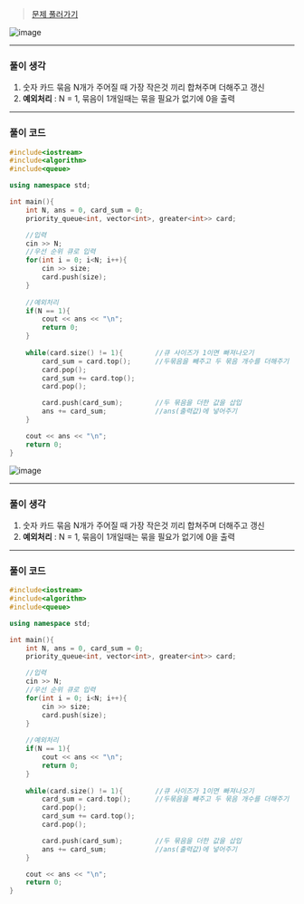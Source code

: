 
> [문제 풀러가기](https://www.acmicpc.net/problem/1715)

![image](https://img1.daumcdn.net/thumb/R1280x0/?scode=mtistory2&fname=https%3A%2F%2Fblog.kakaocdn.net%2Fdn%2FKNVZR%2FbtrQm8zrHHL%2FwOBWFQnkxRz2JCZz5pAWx0%2Fimg.png)

---
### 풀이 생각
1. 숫자 카드 묶음 N개가 주어질 때 가장 작은것 끼리 합쳐주며 더해주고 갱신
2. **예외처리** : N = 1, 묶음이 1개일때는 묶을 필요가 없기에 0을 출력

---
### 풀이 코드

```cpp
#include<iostream>
#include<algorithm>
#include<queue>

using namespace std;

int main(){
    int N, ans = 0, card_sum = 0;
    priority_queue<int, vector<int>, greater<int>> card;

    //입력
    cin >> N;
    //우선 순위 큐로 입력
    for(int i = 0; i<N; i++){
        cin >> size;
        card.push(size);
    }
	
    //예외처리
    if(N == 1){
        cout << ans << "\n";
        return 0;
    }
	
    while(card.size() != 1){		//큐 사이즈가 1이면 빠져나오기
        card_sum = card.top();		//두묶음을 빼주고 두 묶음 개수를 더해주기
        card.pop();
        card_sum += card.top();
        card.pop();

        card.push(card_sum);		//두 묶음을 더한 값을 삽입
        ans += card_sum;			//ans(출력값)에 넣어주기
    }

    cout << ans << "\n";
    return 0;
}
```
![image](https://img1.daumcdn.net/thumb/R1280x0/?scode=mtistory2&fname=https%3A%2F%2Fblog.kakaocdn.net%2Fdn%2FKNVZR%2FbtrQm8zrHHL%2FwOBWFQnkxRz2JCZz5pAWx0%2Fimg.png)

---
### 풀이 생각
1. 숫자 카드 묶음 N개가 주어질 때 가장 작은것 끼리 합쳐주며 더해주고 갱신
2. **예외처리** : N = 1, 묶음이 1개일때는 묶을 필요가 없기에 0을 출력

---
### 풀이 코드

```cpp
#include<iostream>
#include<algorithm>
#include<queue>

using namespace std;

int main(){
    int N, ans = 0, card_sum = 0;
    priority_queue<int, vector<int>, greater<int>> card;

    //입력
    cin >> N;
    //우선 순위 큐로 입력
    for(int i = 0; i<N; i++){
        cin >> size;
        card.push(size);
    }
	
    //예외처리
    if(N == 1){
        cout << ans << "\n";
        return 0;
    }
	
    while(card.size() != 1){		//큐 사이즈가 1이면 빠져나오기
        card_sum = card.top();		//두묶음을 빼주고 두 묶음 개수를 더해주기
        card.pop();
        card_sum += card.top();
        card.pop();

        card.push(card_sum);		//두 묶음을 더한 값을 삽입
        ans += card_sum;			//ans(출력값)에 넣어주기
    }

    cout << ans << "\n";
    return 0;
}
```
